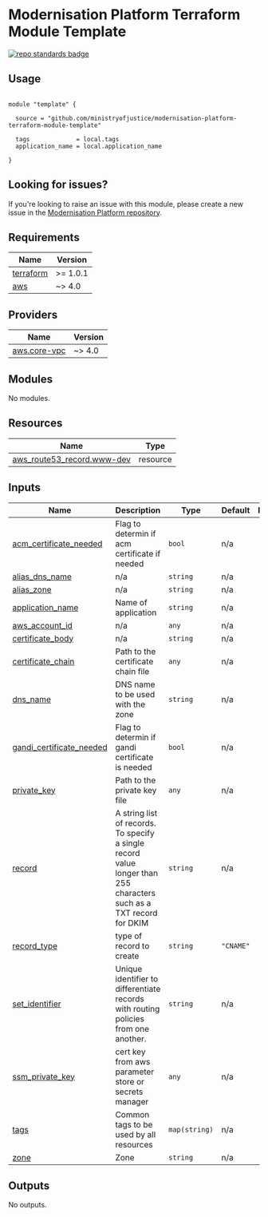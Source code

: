 # Modernisation Platform Terraform Module Template 

[![repo standards badge](https://img.shields.io/badge/dynamic/json?color=blue&style=for-the-badge&logo=github&label=MoJ%20Compliant&query=%24.result&url=https%3A%2F%2Foperations-engineering-reports.cloud-platform.service.justice.gov.uk%2Fapi%2Fv1%2Fcompliant_public_repositories%2Fmodernisation-platform-terraform-module-template)](https://operations-engineering-reports.cloud-platform.service.justice.gov.uk/public-github-repositories.html#modernisation-platform-terraform-module-template "Link to report")

## Usage

```hcl

module "template" {

  source = "github.com/ministryofjustice/modernisation-platform-terraform-module-template"

  tags             = local.tags
  application_name = local.application_name

}

```
<!--- BEGIN_TF_DOCS --->


<!--- END_TF_DOCS --->

## Looking for issues?
If you're looking to raise an issue with this module, please create a new issue in the [Modernisation Platform repository](https://github.com/ministryofjustice/modernisation-platform/issues).

<!-- BEGIN_TF_DOCS -->
## Requirements

| Name | Version |
|------|---------|
| <a name="requirement_terraform"></a> [terraform](#requirement\_terraform) | >= 1.0.1 |
| <a name="requirement_aws"></a> [aws](#requirement\_aws) | ~> 4.0 |

## Providers

| Name | Version |
|------|---------|
| <a name="provider_aws.core-vpc"></a> [aws.core-vpc](#provider\_aws.core-vpc) | ~> 4.0 |

## Modules

No modules.

## Resources

| Name | Type |
|------|------|
| [aws_route53_record.www-dev](https://registry.terraform.io/providers/hashicorp/aws/latest/docs/resources/route53_record) | resource |

## Inputs

| Name | Description | Type | Default | Required |
|------|-------------|------|---------|:--------:|
| <a name="input_acm_certificate_needed"></a> [acm\_certificate\_needed](#input\_acm\_certificate\_needed) | Flag to determin if acm certificate if needed | `bool` | n/a | yes |
| <a name="input_alias_dns_name"></a> [alias\_dns\_name](#input\_alias\_dns\_name) | n/a | `string` | n/a | yes |
| <a name="input_alias_zone"></a> [alias\_zone](#input\_alias\_zone) | n/a | `string` | n/a | yes |
| <a name="input_application_name"></a> [application\_name](#input\_application\_name) | Name of application | `string` | n/a | yes |
| <a name="input_aws_account_id"></a> [aws\_account\_id](#input\_aws\_account\_id) | n/a | `any` | n/a | yes |
| <a name="input_certificate_body"></a> [certificate\_body](#input\_certificate\_body) | n/a | `string` | n/a | yes |
| <a name="input_certificate_chain"></a> [certificate\_chain](#input\_certificate\_chain) | Path to the certificate chain file | `any` | n/a | yes |
| <a name="input_dns_name"></a> [dns\_name](#input\_dns\_name) | DNS name to be used with the zone | `string` | n/a | yes |
| <a name="input_gandi_certificate_needed"></a> [gandi\_certificate\_needed](#input\_gandi\_certificate\_needed) | Flag to determin if gandi certificate is needed | `bool` | n/a | yes |
| <a name="input_private_key"></a> [private\_key](#input\_private\_key) | Path to the private key file | `any` | n/a | yes |
| <a name="input_record"></a> [record](#input\_record) | A string list of records. To specify a single record value longer than 255 characters such as a TXT record for DKIM | `string` | n/a | yes |
| <a name="input_record_type"></a> [record\_type](#input\_record\_type) | type of record to create | `string` | `"CNAME"` | no |
| <a name="input_set_identifier"></a> [set\_identifier](#input\_set\_identifier) | Unique identifier to differentiate records with routing policies from one another. | `string` | n/a | yes |
| <a name="input_ssm_private_key"></a> [ssm\_private\_key](#input\_ssm\_private\_key) | cert key from aws parameter store or secrets manager | `any` | n/a | yes |
| <a name="input_tags"></a> [tags](#input\_tags) | Common tags to be used by all resources | `map(string)` | n/a | yes |
| <a name="input_zone"></a> [zone](#input\_zone) | Zone | `string` | n/a | yes |

## Outputs

No outputs.
<!-- END_TF_DOCS -->
